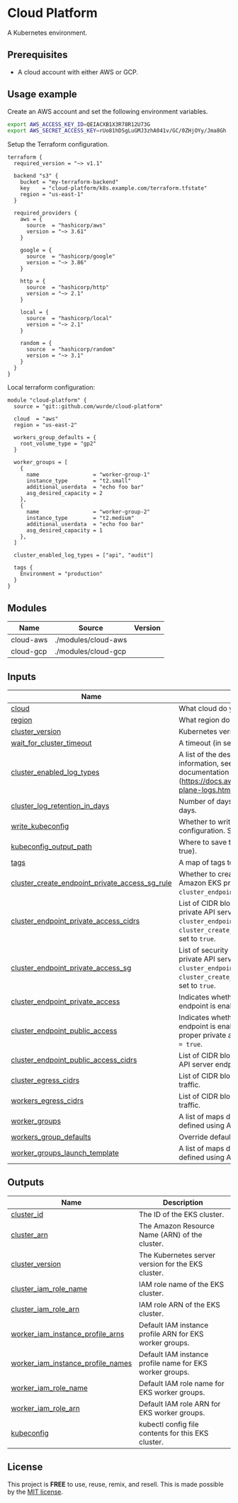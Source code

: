 # Cloud Platform

A Kubernetes environment.

## Prerequisites

- A cloud account with either AWS or GCP.

## Usage example

Create an AWS account and set the following environment variables.

```bash
export AWS_ACCESS_KEY_ID=QEIACXB1X3R78R12U73G
export AWS_SECRET_ACCESS_KEY=rUo81hDSgLuGMJ3zhA041v/GC/0ZHjOYy/Jma8Gh
```

Setup the Terraform configuration.

```hcl
terraform {
  required_version = "~> v1.1"

  backend "s3" {
    bucket = "my-terraform-backend"
    key    = "cloud-platform/k8s.example.com/terraform.tfstate"
    region = "us-east-1"
  }

  required_providers {
    aws = {
      source  = "hashicorp/aws"
      version = "~> 3.61"
    }

    google = {
      source  = "hashicorp/google"
      version = "~> 3.86"
    }

    http = {
      source  = "hashicorp/http"
      version = "~> 2.1"
    }

    local = {
      source  = "hashicorp/local"
      version = "~> 2.1"
    }

    random = {
      source  = "hashicorp/random"
      version = "~> 3.1"
    }
  }
}
```

Local terraform configuration:

```hcl
module "cloud-platform" {
  source = "git::github.com/wurde/cloud-platform"

  cloud  = "aws"
  region = "us-east-2"

  workers_group_defaults = {
    root_volume_type = "gp2"
  }

  worker_groups = [
    {
      name                 = "worker-group-1"
      instance_type        = "t2.small"
      additional_userdata  = "echo foo bar"
      asg_desired_capacity = 2
    },
    {
      name                 = "worker-group-2"
      instance_type        = "t2.medium"
      additional_userdata  = "echo foo bar"
      asg_desired_capacity = 1
    },
  ]

  cluster_enabled_log_types = ["api", "audit"]

  tags {
    Environment = "production"
  }
}
```

## Modules

| Name | Source | Version |
|------|--------|---------|
| cloud-aws | ./modules/cloud-aws |  |
| cloud-gcp | ./modules/cloud-gcp |  |

## Inputs

| Name | Description | Type | Default | Required |
|------|-------------|------|---------|:--------:|
| <a name="input_cloud"></a> [cloud](#input_cloud) | What cloud do you want to deploy to? AWS or GCP? | `string` | `aws` | no |
| <a name="input_region"></a> [region](#input_region) | What region do you want to deploy to? | `string` | `us-east-2` | no |
| <a name="input_cluster_version"></a> [cluster_version](#input_cluster_version) | Kubernetes version to use for the EKS cluster. | `string` | `1.21` | no |
| <a name="input_wait_for_cluster_timeout"></a> [wait_for_cluster_timeout](#input_wait_for_cluster_timeout) | A timeout (in seconds) to wait for cluster to be available. | `number` | `300` | no |
| <a name="input_cluster_enabled_log_types"></a> [cluster_enabled_log_types](#input_cluster_enabled_log_types) | A list of the desired control plane logging to enable. For more information, see Amazon EKS Control Plane Logging documentation (https://docs.aws.amazon.com/eks/latest/userguide/control-plane-logs.html) | `list(string)` | `[]` | no |
| <a name="input_cluster_log_retention_in_days"></a> [cluster_log_retention_in_days](#input_cluster_log_retention_in_days) | Number of days to retain log events. Default retention - 90 days. | `number` | `90` | no |
| <a name="input_write_kubeconfig"></a> [write_kubeconfig](#input_write_kubeconfig) | Whether to write a Kubectl config file containing the cluster configuration. Saved to kubeconfig_output_path. | `bool` | `true` | no |
| <a name="input_kubeconfig_output_path"></a> [kubeconfig_output_path](#input_kubeconfig_output_path) | Where to save the Kubectl config file (if write_kubeconfig = true). | `string` | `./` | no |
| <a name="input_tags"></a> [tags](#input_tags) | A map of tags to add to all resources. | `map(string)` | `{}` | no |
| <a name="input_cluster_create_endpoint_private_access_sg_rule"></a> [cluster_create_endpoint_private_access_sg_rule](#input_cluster_create_endpoint_private_access_sg_rule) | Whether to create security group rules for the access to the Amazon EKS private API server endpoint. When is `true`, `cluster_endpoint_private_access_cidrs` must be setted. | `bool` | `false` | no |
| <a name="input_cluster_endpoint_private_access_cidrs"></a> [cluster_endpoint_private_access_cidrs](#input_cluster_endpoint_private_access_cidrs) | List of CIDR blocks which can access the Amazon EKS private API server endpoint. To use this `cluster_endpoint_private_access` and `cluster_create_endpoint_private_access_sg_rule` must be set to `true`. | `list(string)` | `null` | no |
| <a name="input_cluster_endpoint_private_access_sg"></a> [cluster_endpoint_private_access_sg](#input_cluster_endpoint_private_access_sg) | List of security group IDs which can access the Amazon EKS private API server endpoint. To use this `cluster_endpoint_private_access` and `cluster_create_endpoint_private_access_sg_rule` must be set to `true`. | `list(string)` | `null` | no |
| <a name="input_cluster_endpoint_private_access"></a> [cluster_endpoint_private_access](#input_cluster_endpoint_private_access) | Indicates whether or not the Amazon EKS private API server endpoint is enabled. | `bool` | `false` | no |
| <a name="input_cluster_endpoint_public_access"></a> [cluster_endpoint_public_access](#input_cluster_endpoint_public_access) | Indicates whether or not the Amazon EKS public API server endpoint is enabled. When it's set to `false` ensure to have a proper private access with `cluster_endpoint_private_access = true`. | `bool` | `true` | no |
| <a name="input_cluster_endpoint_public_access_cidrs"></a> [cluster_endpoint_public_access_cidrs](#input_cluster_endpoint_public_access_cidrs) | List of CIDR blocks which can access the Amazon EKS public API server endpoint. | `list(string)` | `["0.0.0.0/0"]` | no |
| <a name="input_cluster_egress_cidrs"></a> [cluster_egress_cidrs](#input_cluster_egress_cidrs) | List of CIDR blocks that are permitted for cluster egress traffic. | `any` | `["0.0.0.0/0"]` | no |
| <a name="input_workers_egress_cidrs"></a> [workers_egress_cidrs](#input_workers_egress_cidrs) | List of CIDR blocks that are permitted for cluster egress traffic. | `any` | `["0.0.0.0/0"]` | no |
| <a name="input_worker_groups"></a> [worker_groups](#input_worker_groups) | A list of maps defining worker group configurations to be defined using AWS Launch Configurations. | `list(any)` | `[]` | no |
| <a name="input_workers_group_defaults"></a> [workers_group_defaults](#input_workers_group_defaults) | Override default values for target groups. | `any` | `[]` | no |
| <a name="input_worker_groups_launch_template"></a> [worker_groups_launch_template](#input_worker_groups_launch_template) | A list of maps defining worker group configurations to be defined using AWS Launch Templates. | `any` | `[]` | no |

## Outputs

| Name | Description |
|------|-------------|
| <a name="output_cluster_id"></a> [cluster_id](#output_cluster_id) | The ID of the EKS cluster. |
| <a name="output_cluster_arn"></a> [cluster_arn](#output_cluster_arn) | The Amazon Resource Name (ARN) of the cluster. |
| <a name="output_cluster_version"></a> [cluster_version](#output_cluster_version) | The Kubernetes server version for the EKS cluster. |
| <a name="output_cluster_iam_role_name"></a> [cluster_iam_role_name](#output_cluster_iam_role_name) | IAM role name of the EKS cluster. |
| <a name="output_cluster_iam_role_arn"></a> [cluster_iam_role_arn](#output_cluster_iam_role_arn) | IAM role ARN of the EKS cluster. |
| <a name="output_worker_iam_instance_profile_arns"></a> [worker_iam_instance_profile_arns](#output_worker_iam_instance_profile_arns) | Default IAM instance profile ARN for EKS worker groups. |
| <a name="output_worker_iam_instance_profile_names"></a> [worker_iam_instance_profile_names](#output_worker_iam_instance_profile_names) | Default IAM instance profile name for EKS worker groups. |
| <a name="output_worker_iam_role_name"></a> [worker_iam_role_name](#output_worker_iam_role_name) | Default IAM role name for EKS worker groups. |
| <a name="output_worker_iam_role_arn"></a> [worker_iam_role_arn](#output_worker_iam_role_arn) | Default IAM role ARN for EKS worker groups. |
| <a name="output_kubeconfig"></a> [kubeconfig](#output_kubeconfig) | kubectl config file contents for this EKS cluster. |

## License

This project is __FREE__ to use, reuse, remix, and resell.
This is made possible by the [MIT license](/LICENSE).
